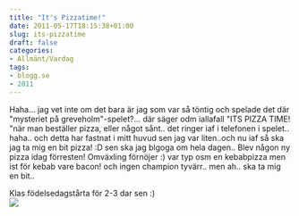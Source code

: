 ```yaml
---
title: "It's Pizzatime!"
date: 2011-05-17T18:15:38+01:00
slug: its-pizzatime
draft: false
categories:
- Allmänt/Vardag
tags:
- blogg.se
- 2011
---
```

Haha... jag vet inte om det bara är jag som var så töntig och spelade det där "mysteriet på greveholm"-spelet?... där säger odm iallafall "ITS PIZZA TIME! "när man beställer pizza, eller något sånt.. det ringer iaf i telefonen i spelet.. haha.. och detta har fastnat i mitt huvud sen jag var liten..och nu iaf så ska jag ta mig en bit pizza! :D sen ska jag blgoga om hela dagen.. Blev någon ny pizza idag förresten! Omväxling förnöjer :) var typ osm en kebabpizza men ist för kebab vare bacon! och ingen champion tyvärr.. men ah.. ska ta mig en bit..  
  
  
Klas födelsedagstårta för 2-3 dar sen :)  
![](/assets/images/blogg.se/wp_000355_148354927.jpg)